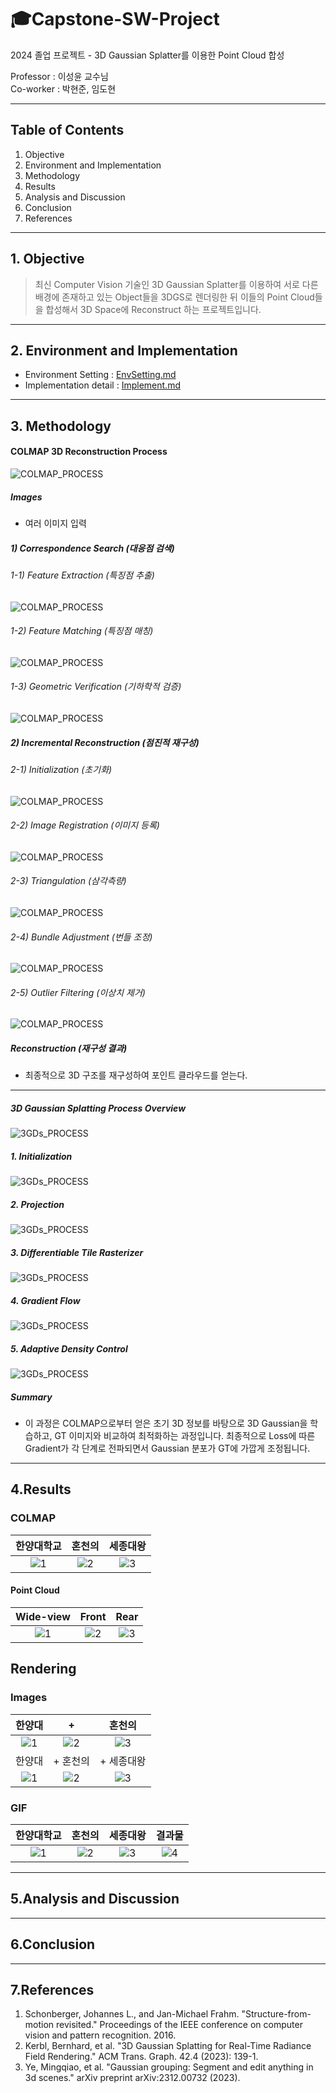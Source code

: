 # 🎓Capstone-SW-Project
2024 졸업 프로젝트 - 3D Gaussian Splatter를 이용한 Point Cloud 합성

Professor : 이성윤 교수님\
Co-worker : 박현준, 임도현

---

## Table of Contents
1. Objective 
2. Environment and Implementation
3. Methodology
4. Results
5. Analysis and Discussion
6. Conclusion
7. References

---

## 1. Objective
> 최신 Computer Vision 기술인 3D Gaussian Splatter를 이용하여 서로 다른 배경에 존재하고 있는 Object들을 3DGS로 렌더링한 뒤 이들의 Point Cloud들을 합성해서 3D Space에 Reconstruct 하는 프로젝트입니다.

---

## 2. Environment and Implementation
- Environment Setting : [EnvSetting.md](https://github.com/Capstone-SW-Project/3D-Gaussian/blob/main/markdown/Env_Setting.md)
- Implementation detail : [Implement.md](https://github.com/Capstone-SW-Project/3D-Gaussian/blob/main/markdown/Implement.md)

---

## 3. Methodology

#### COLMAP 3D Reconstruction Process
![COLMAP_PROCESS](https://github.com/Capstone-SW-Project/3D-Gaussian/blob/main/img/methodology/colmap_process.png)

##### Images
- 여러 이미지 입력

##### 1) Correspondence Search (대응점 검색)

###### 1-1) Feature Extraction (특징점 추출)
![COLMAP_PROCESS](https://github.com/Capstone-SW-Project/3D-Gaussian/blob/main/img/LaTeX/colmap/FeatureExtraction.png)

###### 1-2) Feature Matching (특징점 매칭)
![COLMAP_PROCESS](https://github.com/Capstone-SW-Project/3D-Gaussian/blob/main/img/LaTeX/colmap/FeatureMatching.png)

###### 1-3) Geometric Verification (기하학적 검증)
![COLMAP_PROCESS](https://github.com/Capstone-SW-Project/3D-Gaussian/blob/main/img/LaTeX/colmap/GeometricVerification.png)


##### 2) Incremental Reconstruction (점진적 재구성)

###### 2-1) Initialization (초기화)
![COLMAP_PROCESS](https://github.com/Capstone-SW-Project/3D-Gaussian/blob/main/img/LaTeX/colmap/Initialization.png)


###### 2-2) Image Registration (이미지 등록)
![COLMAP_PROCESS](https://github.com/Capstone-SW-Project/3D-Gaussian/blob/main/img/LaTeX/colmap/ImageRegistration.png)

###### 2-3) Triangulation (삼각측량)
![COLMAP_PROCESS](https://github.com/Capstone-SW-Project/3D-Gaussian/blob/main/img/LaTeX/colmap/Triangulation.png)


###### 2-4) Bundle Adjustment (번들 조정)
![COLMAP_PROCESS](https://github.com/Capstone-SW-Project/3D-Gaussian/blob/main/img/LaTeX/colmap/BA.png)


###### 2-5) Outlier Filtering (이상치 제거)
![COLMAP_PROCESS](https://github.com/Capstone-SW-Project/3D-Gaussian/blob/main/img/LaTeX/colmap/OutlierFiltering.png)


##### Reconstruction (재구성 결과)
- 최종적으로 3D 구조를 재구성하여 포인트 클라우드를 얻는다.

---

##### 3D Gaussian Splatting Process Overview
![3GDs_PROCESS](https://github.com/Capstone-SW-Project/3D-Gaussian/blob/main/img/methodology_images/3gds_process.png)

##### 1. Initialization
![3GDs_PROCESS](https://github.com/Capstone-SW-Project/3D-Gaussian/blob/main/img/LaTeX/3gds/Initialization.png)


##### 2. Projection
![3GDs_PROCESS](https://github.com/Capstone-SW-Project/3D-Gaussian/blob/main/img/LaTeX/3gds/Projection.png)


##### 3. Differentiable Tile Rasterizer
![3GDs_PROCESS](https://github.com/Capstone-SW-Project/3D-Gaussian/blob/main/img/LaTeX/3gds/DifferentiableTileRasterizer.png)


##### 4. Gradient Flow
![3GDs_PROCESS](https://github.com/Capstone-SW-Project/3D-Gaussian/blob/main/img/LaTeX/3gds/GradientFlow.png)


##### 5. Adaptive Density Control
![3GDs_PROCESS](https://github.com/Capstone-SW-Project/3D-Gaussian/blob/main/img/LaTeX/3gds/AdaptiveDensityControl.png)


##### Summary
- 이 과정은 COLMAP으로부터 얻은 초기 3D 정보를 바탕으로 3D Gaussian을 학습하고, GT 이미지와 비교하여 최적화하는 과정입니다. 최종적으로 Loss에 따른 Gradient가 각 단계로 전파되면서 Gaussian 분포가 GT에 가깝게 조정됩니다.
---

## 4.Results
### COLMAP

|한양대학교|혼천의|세종대왕|
|:--:|:--:|:--:|
|![1](https://github.com/Capstone-SW-Project/3D-Gaussian/blob/main/img/result/COLMAP/hyu.jpg)|![2](https://github.com/Capstone-SW-Project/3D-Gaussian/blob/main/img/result/COLMAP/clk.jpg)|![3](https://github.com/Capstone-SW-Project/3D-Gaussian/blob/main/img/result/COLMAP/king.jpg)|


#### Point Cloud

|Wide-view|Front|Rear|
|:--:|:--:|:--:|
|![1](https://github.com/Capstone-SW-Project/3D-Gaussian/blob/main/img/result/pointcloud1.jpg)|![2](https://github.com/Capstone-SW-Project/3D-Gaussian/blob/main/img/result/pointcloud2.jpg)|![3](https://github.com/Capstone-SW-Project/3D-Gaussian/blob/main/img/result/pointcloud3.jpg)|

## Rendering

### Images

|한양대|+|혼천의|
|:--:|:--:|:--:|
|![1](https://github.com/Capstone-SW-Project/3D-Gaussian/blob/main/img/result/clock1.jpg)|![2](https://github.com/Capstone-SW-Project/3D-Gaussian/blob/main/img/result/clock2.jpg)|![3](https://github.com/Capstone-SW-Project/3D-Gaussian/blob/main/img/result/clock4.jpg)|
|한양대|+ 혼천의|+ 세종대왕|
|![1](https://github.com/Capstone-SW-Project/3D-Gaussian/blob/main/img/result/result1.jpg)|![2](https://github.com/Capstone-SW-Project/3D-Gaussian/blob/main/img/result/result2.jpg)|![3](https://github.com/Capstone-SW-Project/3D-Gaussian/blob/main/img/result/result3.jpg)|

### GIF

|한양대학교|혼천의|세종대왕|결과물|
|:--:|:--:|:--:|:--:|
|![1](https://github.com/Capstone-SW-Project/3D-Gaussian/blob/main/img/rendering/hanyang.gif)|![2](https://github.com/Capstone-SW-Project/3D-Gaussian/blob/main/img/rendering/clock.gif)|![3](https://github.com/Capstone-SW-Project/3D-Gaussian/blob/main/img/rendering/sejong.gif)|![4](https://github.com/Capstone-SW-Project/3D-Gaussian/blob/main/img/rendering/synth_result.gif)|

---

## 5.Analysis and Discussion

---

## 6.Conclusion

---

## 7.References
1. Schonberger, Johannes L., and Jan-Michael Frahm. "Structure-from-motion revisited." Proceedings of the IEEE conference on computer vision and pattern recognition. 2016.
2. Kerbl, Bernhard, et al. "3D Gaussian Splatting for Real-Time Radiance Field Rendering." ACM Trans. Graph. 42.4 (2023): 139-1.
3. Ye, Mingqiao, et al. "Gaussian grouping: Segment and edit anything in 3d scenes." arXiv preprint arXiv:2312.00732 (2023).
